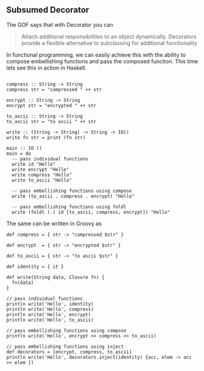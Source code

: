## Subsumed Decorator

The GOF says that with Decorator you can
> Attach additional responsibilities to an object dynamically.  Decorators provide a flexible alternative to subclassing for additional functionality

In functional programming, we can easily achieve this with the ability to compose embellishing functions and pass the composed function.  This time lets see this in action in Haskell.

```

compress :: String -> String
compress str = "compressed " ++ str
                
encrypt :: String -> String
encrypt str = "encrypted " ++ str

to_ascii :: String -> String
to_ascii str = "to ascii " ++ str

write :: (String -> String) -> String -> IO()
write fn str = print (fn str)

main :: IO ()
main = do
  -- pass individual functions
  write id "Hello"
  write encrypt "Hello"
  write compress "Hello"
  write to_ascii "Hello"
  
  -- pass embellishing functions using compose
  write (to_ascii . compress . encrypt) "Hello"
  
  -- pass embellishing functions using foldl
  write (foldl (.) id [to_ascii, compress, encrypt]) "Hello"
```

The same can be written in Groovy as

```
def compress = { str -> "compressed $str" }

def encrypt  = { str -> "encrypted $str" }

def to_ascii = { str -> "to ascii $str" }

def identity = { it }

def write(String data, Closure fn) {
  fn(data)
}

// pass individual functions
println write('Hello', identity)
println write('Hello', compress)
println write('Hello', encrypt)
println write('Hello', to_ascii)

// pass embellishing functions using compose
println write('Hello', encrypt >> compress >> to_ascii)

// pass embellishing functions using inject
def decorators = [encrypt, compress, to_ascii]
println write('Hello', decorators.inject(identity) {acc, elem -> acc >> elem })

```



